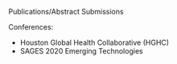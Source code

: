 Publications/Abstract Submissions

Conferences:
- Houston Global Health Collaborative (HGHC)
- SAGES 2020 Emerging Technologies 
